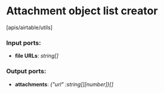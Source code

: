 # Attachment object list creator

[apis/airtable/utils]

### Input ports:

* __file URLs__: _string[]_



### Output ports:

* __attachments__: _{"url" :string[][number]}[]_



